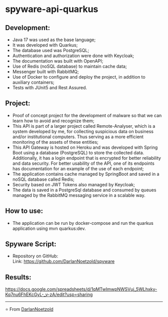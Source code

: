 # spyware-api-quarkus
## Development:
* Java 17 was used as the base language;
* It was developed with Quarkus;
* The database used was PostgreSQL;
* Authentication and authorization were done with Keycloak;
* The documentation was built with OpenAPI;
* Use of Redis (noSQL database) to maintain cache data;
* Messenger built with RabbitMQ;
* Use of Docker to configure and deploy the project, in addition to auxiliary containers;
* Tests with JUnit5 and Rest Assured.

## Project:
* Proof of concept project for the development of malware so that we can learn how to avoid and recognize them;
* This API is part of a larger project called Remote-Analyser, which is a system developed by me, for collecting suspicious data on business and/or institutional computers. Thus serving as a more efficient monitoring of the assets of these entities;
* This API Gateway is hosted on Heroku and was developed with Spring Boot using a database (PostgreSQL) to store the collected data. Additionally, it has a login endpoint that is encrypted for better reliability and data security. For better usability of the API, one of its endpoints has documentation for an example of the use of each endpoint;
* The application contains cache managed by SpringBoot and saved in a noSQL database called Redis;
* Security based on JWT Tokens also managed by Keycloak;
* The data is saved in a PostgreSql database and consumed by queues managed by the RabbitMQ messaging service in a scalable way.


## How to use:
* The application can be run by docker-compose and run the quarkus application using mvn quarkus:dev.


## Spyware Script:
* Repository on GitHub:
<br>Link: https://github.com/DarlanNoetzold/spyware

## Results:

https://docs.google.com/spreadsheets/d/1qMTwImwpNWSVuj_5WLhxky-Kq7nu6FhEKcGyL-_v-zA/edit?usp=sharing

---
⭐️ From [DarlanNoetzold](https://github.com/DarlanNoetzold)
